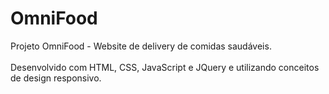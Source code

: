 # OmniFood
Projeto OmniFood - Website de delivery de comidas saudáveis.
<br><br>
Desenvolvido com HTML, CSS, JavaScript e JQuery e utilizando conceitos de design responsivo.

